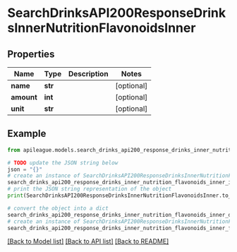 # SearchDrinksAPI200ResponseDrinksInnerNutritionFlavonoidsInner


## Properties

Name | Type | Description | Notes
------------ | ------------- | ------------- | -------------
**name** | **str** |  | [optional] 
**amount** | **int** |  | [optional] 
**unit** | **str** |  | [optional] 

## Example

```python
from apileague.models.search_drinks_api200_response_drinks_inner_nutrition_flavonoids_inner import SearchDrinksAPI200ResponseDrinksInnerNutritionFlavonoidsInner

# TODO update the JSON string below
json = "{}"
# create an instance of SearchDrinksAPI200ResponseDrinksInnerNutritionFlavonoidsInner from a JSON string
search_drinks_api200_response_drinks_inner_nutrition_flavonoids_inner_instance = SearchDrinksAPI200ResponseDrinksInnerNutritionFlavonoidsInner.from_json(json)
# print the JSON string representation of the object
print(SearchDrinksAPI200ResponseDrinksInnerNutritionFlavonoidsInner.to_json())

# convert the object into a dict
search_drinks_api200_response_drinks_inner_nutrition_flavonoids_inner_dict = search_drinks_api200_response_drinks_inner_nutrition_flavonoids_inner_instance.to_dict()
# create an instance of SearchDrinksAPI200ResponseDrinksInnerNutritionFlavonoidsInner from a dict
search_drinks_api200_response_drinks_inner_nutrition_flavonoids_inner_from_dict = SearchDrinksAPI200ResponseDrinksInnerNutritionFlavonoidsInner.from_dict(search_drinks_api200_response_drinks_inner_nutrition_flavonoids_inner_dict)
```
[[Back to Model list]](../README.md#documentation-for-models) [[Back to API list]](../README.md#documentation-for-api-endpoints) [[Back to README]](../README.md)


